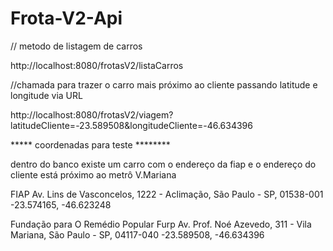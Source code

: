 # Frota-V2-Api

// metodo de listagem de carros

http://localhost:8080/frotasV2/listaCarros

//chamada para trazer o carro mais próximo ao cliente passando latitude e longitude via URL 

http://localhost:8080/frotasV2/viagem?latitudeCliente=-23.589508&longitudeCliente=-46.634396

***** coordenadas para teste ********

dentro do banco existe um carro com o endereço da fiap e o endereço do cliente está próximo ao metrô V.Mariana

FIAP Av. Lins de Vasconcelos, 1222 - Aclimação, São Paulo - SP, 01538-001 -23.574165, -46.623248

Fundação para O Remédio Popular Furp Av. Prof. Noé Azevedo, 
311 - Vila Mariana, São Paulo - SP, 04117-040 -23.589508, -46.634396
